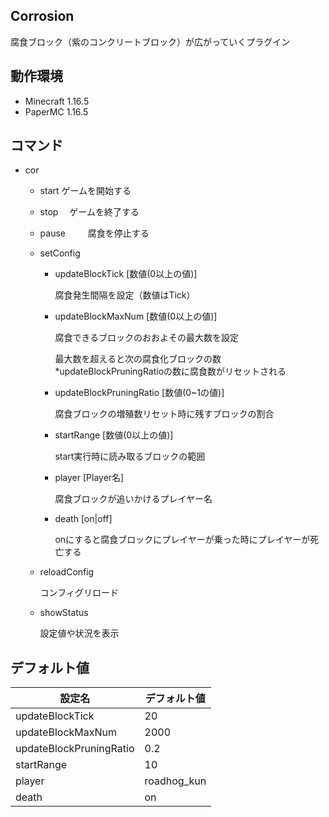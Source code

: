 ## Corrosion
腐食ブロック（紫のコンクリートブロック）が広がっていくプラグイン

 ## 動作環境
- Minecraft 1.16.5
- PaperMC 1.16.5

## コマンド

- cor
  - start
    ゲームを開始する
    
  - stop
  　ゲームを終了する
  
  - pause
  　
  　腐食を停止する
  　
  - setConfig 
  
     - updateBlockTick [数値(0以上の値)]
  
        腐食発生間隔を設定（数値はTick）
  
     - updateBlockMaxNum [数値(0以上の値)]
  
        腐食できるブロックのおおよその最大数を設定  
  
        最大数を超えると次の腐食化ブロックの数*updateBlockPruningRatioの数に腐食数がリセットされる
  
     - updateBlockPruningRatio [数値(0~1の値)]
  
        腐食ブロックの増殖数リセット時に残すブロックの割合
  
     - startRange [数値(0以上の値)]
  
        start実行時に読み取るブロックの範囲
  
     - player [Player名]
  
        腐食ブロックが追いかけるプレイヤー名
  
     - death [on|off]
  
        onにすると腐食ブロックにプレイヤーが乗った時にプレイヤーが死亡する
  
  - reloadConfig
  
     コンフィグリロード
  
  - showStatus
  
     設定値や状況を表示

## デフォルト値

| 設定名                  | デフォルト値 |
| ----------------------- | ------------ |
| updateBlockTick         | 20           |
| updateBlockMaxNum       | 2000         |
| updateBlockPruningRatio | 0.2          |
| startRange              | 10           |
| player                  | roadhog_kun  |
| death                   | on           |


